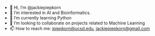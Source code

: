 - 👋 Hi, I’m @jackiepiepkorn
- 👀 I’m interested in AI and Bioinformatics.
- 🌱 I’m currently learning Python
- 💞️ I’m looking to collaborate on projects related to Machine Learning
- 📫 How to reach me: jpiepkorn@ucsd.edu, jackiepiepkorn@gmail.com

<!---
jackiepiepkorn/jackiepiepkorn is a ✨ special ✨ repository because its `README.md` (this file) appears on your GitHub profile.
You can click the Preview link to take a look at your changes.
--->
